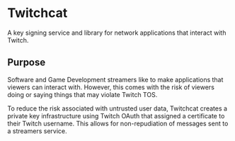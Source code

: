# Twitchcat
A key signing service and library for network applications that interact with Twitch.

## Purpose
Software and Game Development streamers like to make applications that viewers can interact with. However, this comes with the risk of viewers doing or saying things that may violate Twitch TOS.

To reduce the risk associated with untrusted user data, Twitchcat creates a private key infrastructure using Twitch OAuth that assigned a certificate to their Twitch username. This allows for non-repudiation of messages sent to a streamers service. 
